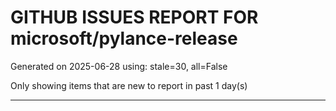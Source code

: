 
# GITHUB ISSUES REPORT FOR microsoft/pylance-release


Generated on 2025-06-28 using: stale=30, all=False


Only showing items that are new to report in past 1 day(s)


---





















